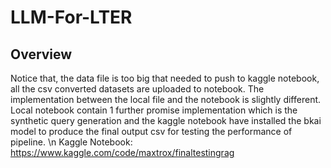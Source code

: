 # LLM-For-LTER
## Overview
Notice that, the data file is too big that needed to push to kaggle notebook, all the csv converted datasets are uploaded to notebook. The implementation between the local file and the notebook is slightly different. Local notebook contain 1 further promise implementation which is the synthetic query generation and the kaggle notebook have installed the bkai model to produce the final output csv for testing the performance of pipeline.
\n Kaggle Notebook: https://www.kaggle.com/code/maxtrox/finaltestingrag